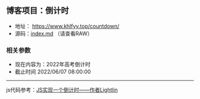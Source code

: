 ## 博客项目：倒计时

- 地址： <https://www.khlfyy.top/countdown/>
- 源码：[index.md](/main/index.md) （请查看RAW）

### 相关参数

- 现在内容为：2022年高考倒计时
- 截止时间 2022/06/07 08:00:00

---

js代码参考：[JS实现一个倒计时——作者Lightlin](https://zhuanlan.zhihu.com/p/59461859)
